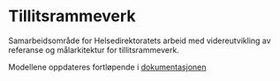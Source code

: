 # Tillitsrammeverk

Samarbeidsområde for Helsedirektoratets arbeid med videreutvikling av referanse og målarkitektur for tillitsrammeverk.  

Modellene oppdateres fortløpende i [dokumentasjonen](https://direktoratet-for-e-helse.github.io/tillitsrammeverk/)
